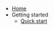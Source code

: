- [Home](/)
- Getting started
  - [Quick start](theme.md)
  <!-- - [Writing more pages](more-pages.md) -->